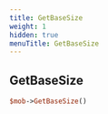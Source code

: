 ```yaml
---
title: GetBaseSize
weight: 1
hidden: true
menuTitle: GetBaseSize
---
```

## GetBaseSize
```perl
$mob->GetBaseSize()
```